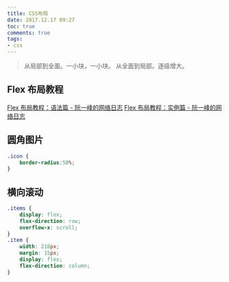 ```yaml
---
title: CSS布局
date: 2017.12.17 09:27
toc: true
comments: true
tags:
- css
---
```


> 从局部到全面。一小块，一小块。
> 从全面到局部。逐级增大。

## Flex 布局教程
[Flex 布局教程：语法篇 - 阮一峰的网络日志](http://www.ruanyifeng.com/blog/2015/07/flex-grammar.html)
[Flex 布局教程：实例篇 - 阮一峰的网络日志](http://www.ruanyifeng.com/blog/2015/07/flex-examples.html)

## 圆角图片
```css
.icon {
    border-radius:50%;
}
```

## 横向滚动
```css
.items {
    display: flex;
    flex-direction: row;
    overflow-x: scroll;
}
.item {
    width: 218px;
    margin: 15px;
    display: flex;
    flex-direction: column;
}
```